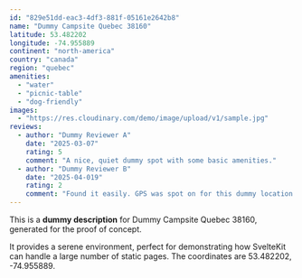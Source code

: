 ```yaml
---
id: "829e51dd-eac3-4df3-881f-05161e2642b8"
name: "Dummy Campsite Quebec 38160"
latitude: 53.482202
longitude: -74.955889
continent: "north-america"
country: "canada"
region: "quebec"
amenities:
  - "water"
  - "picnic-table"
  - "dog-friendly"
images:
  - "https://res.cloudinary.com/demo/image/upload/v1/sample.jpg"
reviews:
  - author: "Dummy Reviewer A"
    date: "2025-03-07"
    rating: 5
    comment: "A nice, quiet dummy spot with some basic amenities."
  - author: "Dummy Reviewer B"
    date: "2025-04-019"
    rating: 2
    comment: "Found it easily. GPS was spot on for this dummy location."
---
```


This is a **dummy description** for Dummy Campsite Quebec 38160, generated for the proof of concept.

It provides a serene environment, perfect for demonstrating how SvelteKit can handle a large number of static pages. The coordinates are 53.482202, -74.955889.
